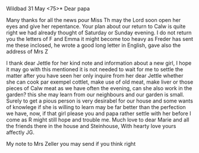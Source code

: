  Wildbad 31 May <75>*
Dear papa

Many thanks for all the news pour Miss Th may the Lord soon open her eyes and give her repentance. Your plan about our return to Calw is quite right we had already thought of Saturday or Sunday evening. I do not return you the letters of F and Emma it might become too heavy as Freder has sent me these inclosed, he wrote a good long letter in English, gave also the address of Mrs Z

I thank dear Jettle for her kind note and information about a new girl, I hope it may go with this mentioned it is not needed to wait for me to settle the matter after you have seen her only inquire from her dear Jettle whether she can cook par exempel cottlet, make use of old meat, make liver or those pieces of Calw meat as we have often the evening, can she also work in the garden? this she may learn from our neighbours and our garden is small. Surely to get a pious person is very desirabel for our house and some wants of knowlege if she is willing to learn may be far better than the perfection we have, now, if that girl please you and papa rather settle with her before I come as R might still hope and trouble me. Much love to dear Marie and all the friends there in the house and Steinhouse, With hearty love
 yours affectly JG.

My note to Mrs Zeller you may send if you think right
